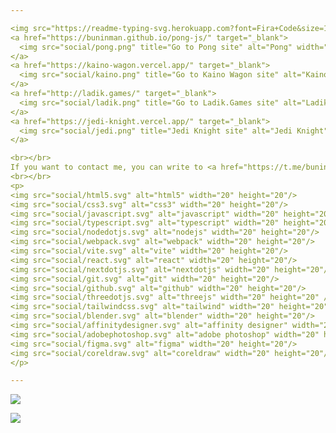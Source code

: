```yaml
---

<img src="https://readme-typing-svg.herokuapp.com?font=Fira+Code&size=18&duration=3500&pause=500&color=E6EDF3&width=435&separator=%3C&lines=My+name+is+Alex+Buninman;%3CI'm+a+Designer+%26+a+Creative+Developer;%3CI+like+to+make+websites+with+Three.js;%3CI'm+looking+for+a+Frontend+job+now;%3CThanks+for+visiting+my+Github!;" alt="Typing SVG" />
<a href="https://buninman.github.io/pong-js/" target="_blank">
  <img src="social/pong.png" title="Go to Pong site" alt="Pong" width="334"/>
</a>
<a href="https://kaino-wagon.vercel.app/" target="_blank">
  <img src="social/kaino.png" title="Go to Kaino Wagon site" alt="Kaino Wagon" width="334"/>
</a>
<a href="http://ladik.games/" target="_blank">
  <img src="social/ladik.png" title="Go to Ladik.Games site" alt="Ladik.Games" width="334" />
</a>
<a href="https://jedi-knight.vercel.app/" target="_blank">
  <img src="social/jedi.png" title="Jedi Knight site" alt="Jedi Knight" width="334" />
</a>

<br></br>
If you want to contact me, you can write to <a href="https://t.me/buninman" target="_blank">telegram</a>
<br></br>
<p>
<img src="social/html5.svg" alt="html5" width="20" height="20"/>
<img src="social/css3.svg" alt="css3" width="20" height="20"/>
<img src="social/javascript.svg" alt="javascript" width="20" height="20"/>
<img src="social/typescript.svg" alt="typescript" width="20" height="20"/>
<img src="social/nodedotjs.svg" alt="nodejs" width="20" height="20"/>
<img src="social/webpack.svg" alt="webpack" width="20" height="20"/>
<img src="social/vite.svg" alt="vite" width="20" height="20"/>
<img src="social/react.svg" alt="react" width="20" height="20"/>
<img src="social/nextdotjs.svg" alt="nextdotjs" width="20" height="20"/>
<img src="social/git.svg" alt="git" width="20" height="20"/>
<img src="social/github.svg" alt="github" width="20" height="20"/>
<img src="social/threedotjs.svg" alt="threejs" width="20" height="20" />
<img src="social/tailwindcss.svg" alt="tailwind" width="20" height="20"/>
<img src="social/blender.svg" alt="blender" width="20" height="20"/>
<img src="social/affinitydesigner.svg" alt="affinity designer" width="20" height="20"/>
<img src="social/adobephotoshop.svg" alt="adobe photoshop" width="20" height="20"/>
<img src="social/figma.svg" alt="figma" width="20" height="20"/>
<img src="social/coreldraw.svg" alt="coreldraw" width="20" height="20"/>
</p>

---
```


<!-- <a href="https://threejs-journey.com/certificate/view/21872" target="_blank">
  <img src="social/sertificate.png" title="Three.js Journey Sertificate" alt="Three.js Journey Sertificate"/>
</a> -->

![](https://www.codewars.com/users/Buninman/badges/large)

![](https://komarev.com/ghpvc/?username=buninman)

